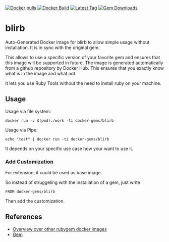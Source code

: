 [![Docker pulls](https://img.shields.io/docker/pulls/rubygem/blirb.svg)](https://hub.docker.com/r/rubygem/blirb/)
[![Docker Build](https://img.shields.io/docker/automated/rubygem/blirb.svg)](https://hub.docker.com/r/rubygem/blirb/)
[![Latest Tag](https://img.shields.io/github/tag/docker-rubygem/blirb.svg)](https://hub.docker.com/r/rubygem/blirb/)
[![Gem Downloads](https://img.shields.io/gem/dt/blirb.svg)](https://rubygems.org/gems/blirb/)
# blirb

Auto-Generated Docker image for blirb to allow simple usage without installation.
It is in sync with the original gem.

This allows to use a specific version of your favorite gem and ensures that this image will be supported in future.
The image is generated automatically from a github repository by Docker Hub.
This ensures that you exactly know what is in the image and what not.

It lets you use Ruby Tools without the need to install ruby on your machine.

## Usage

Usage via file system:

`docker run -v $(pwd):/work -ti docker-gems/blirb`

Usage via Pipe:

`echo "test" | docker run -ti docker-gems/blirb`

It depends on your specific use case how your want to use it.

### Add Customization

For extension, it could be used as base image.

So instead of struggeling with the installation of a gem, just write

`FROM docker-gems/blirb`

Then add the customization.

## References

 - [Overview over other rubygem docker images](https://github.com/thinkbot/docker-rubygem)
 - [Gem](https://rubygems.org/gems/blirb/)
